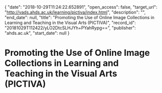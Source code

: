 {
  "date": "2018-10-29T11:24:22.652891", 
  "open_access": false, 
  "target_url": "http://vads.ahds.ac.uk/learning/pictiva/index.html", 
  "description": "", 
  "end_date": null, 
  "title": "Promoting the Use of Online Image Collections in Learning and Teaching in the Visual Arts (PICTIVA)", 
  "record_id": "20181029T112422/yLO2DtcSLHJYh+PYahRypg==", 
  "publisher": "ahds.ac.uk", 
  "start_date": null
}

# Promoting the Use of Online Image Collections in Learning and Teaching in the Visual Arts (PICTIVA)

